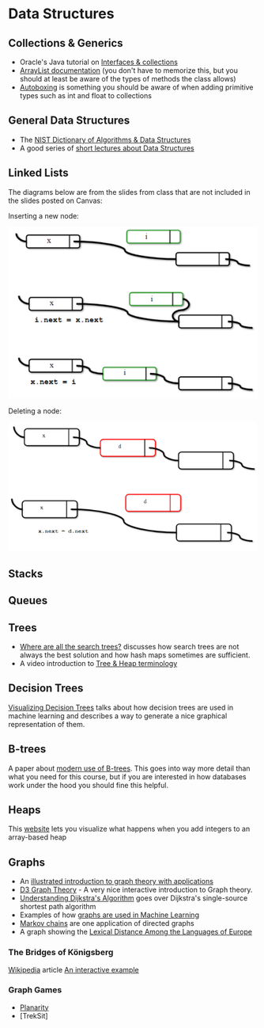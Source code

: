 # Data Structures

## Collections & Generics

- Oracle's Java tutorial on [Interfaces & collections](https://docs.oracle.com/javase/tutorial/collections/interfaces/index.html)
- [ArrayList documentation](http://docs.oracle.com/javase/6/docs/api/java/util/ArrayList.html) (you don't have to memorize this, but you should at least be aware of the types of methods the class allows)
- [Autoboxing](http://docs.oracle.com/javase/1.5.0/docs/guide/language/autoboxing.html) is something you should be aware of when adding primitive types such as int and float to collections

## General Data Structures

- The [NIST Dictionary of Algorithms & Data Structures](https://xlinux.nist.gov/dads/)
- A good series of [short lectures about Data Structures](https://www.youtube.com/playlist?list=PLpPXw4zFa0uKKhaSz87IowJnOTzh9tiBk)

## Linked Lists

The diagrams below are from the slides from class that are not included in the slides posted on Canvas:

Inserting a new node:

![Inserting a node into a linked list](images/insertnode.png "Inserting a node")

Deleting a node:

![Deleting a node from a linked list](images/deletenode.png "Deleting a node")

## Stacks

## Queues

## Trees

- [Where are all the search trees?](https://lemire.me/blog/2015/10/13/where-are-all-the-search-trees/) discusses how search trees are not always the best solution and how hash maps sometimes are sufficient.
- A video introduction to [Tree & Heap terminology](https://www.youtube.com/watch?v=jHZu1GV27tI&list=PLpPXw4zFa0uKKhaSz87IowJnOTzh9tiBk&index=47)

## Decision Trees

[Visualizing Decision Trees](https://explained.ai/decision-tree-viz/index.html) talks about how decision trees are used in machine learning and describes a way to generate a nice graphical representation of them.

## B-trees

A paper about [modern use of B-trees](http://citeseerx.ist.psu.edu/viewdoc/download?doi=10.1.1.219.7269&rep=rep1&type=pdf).  This goes into way more detail than what you need for this course, but if you are interested in how databases work under the hood you should fine this helpful.

## Heaps

This [website](https://www.cs.usfca.edu/~galles/JavascriptVisual/Heap.html) lets you visualize what happens when you add integers to an array-based heap

## Graphs

- An [illustrated introduction to graph theory with applications](https://www.freecodecamp.org/news/i-dont-understand-graph-theory-1c96572a1401/)
- [D3 Graph Theory](https://d3gt.com/index.html) - A very nice interactive introduction to Graph theory.
- [Understanding Dijkstra's Algorithm](https://blog.aos.sh/2018/02/24/understanding-dijkstras-algorithm/) goes over Dijkstra's single-source shortest path algorithm
- Examples of how [graphs are used in Machine Learning](https://www.oreilly.com/ideas/how-graph-algorithms-improve-machine-learning)
- [Markov chains](https://setosa.io/ev/markov-chains/) are one application of directed graphs
- A graph showing the [Lexical Distance Among the Languages of Europe](https://elms.wpcomstaging.com/2008/03/04/lexical-distance-among-languages-of-europe/)

### The Bridges of Königsberg

[Wikipedia](https://en.wikipedia.org/wiki/Seven_Bridges_of_K%C3%B6nigsberg) article
[An interactive example](https://mathigon.org/course/graph-theory/bridges)

### Graph Games

- [Planarity](http://planarity.net/)
- [TrekSit]
